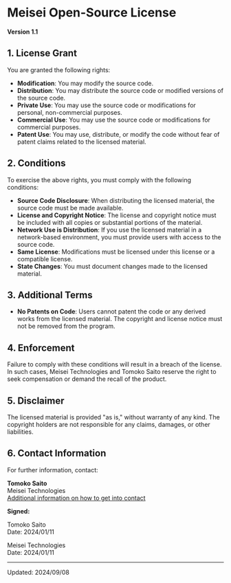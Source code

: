 # Meisei Open-Source License

**Version 1.1**

## 1. License Grant

You are granted the following rights:

- **Modification**: You may modify the source code.
- **Distribution**: You may distribute the source code or modified versions of the source code.
- **Private Use**: You may use the source code or modifications for personal, non-commercial purposes.
- **Commercial Use**: You may use the source code or modifications for commercial purposes.
- **Patent Use**: You may use, distribute, or modify the code without fear of patent claims related to the licensed material.

## 2. Conditions

To exercise the above rights, you must comply with the following conditions:

- **Source Code Disclosure**: When distributing the licensed material, the source code must be made available.
- **License and Copyright Notice**: The license and copyright notice must be included with all copies or substantial portions of the material.
- **Network Use is Distribution**: If you use the licensed material in a network-based environment, you must provide users with access to the source code.
- **Same License**: Modifications must be licensed under this license or a compatible license.
- **State Changes**: You must document changes made to the licensed material.

## 3. Additional Terms

- **No Patents on Code**: Users cannot patent the code or any derived works from the licensed material. The copyright and license notice must not be removed from the program.

## 4. Enforcement

Failure to comply with these conditions will result in a breach of the license. In such cases, Meisei Technologies and Tomoko Saito reserve the right to seek compensation or demand the recall of the product.

## 5. Disclaimer

The licensed material is provided "as is," without warranty of any kind. The copyright holders are not responsible for any claims, damages, or other liabilities.

## 6. Contact Information

For further information, contact:

**Tomoko Saito**  
Meisei Technologies  
[Additional information on how to get into contact](https://miyamii-coms.carrd.co/)

**Signed:**

Tomoko Saito  
Date: 2024/01/11

Meisei Technologies  
Date: 2024/01/11

---

Updated: 2024/09/08
